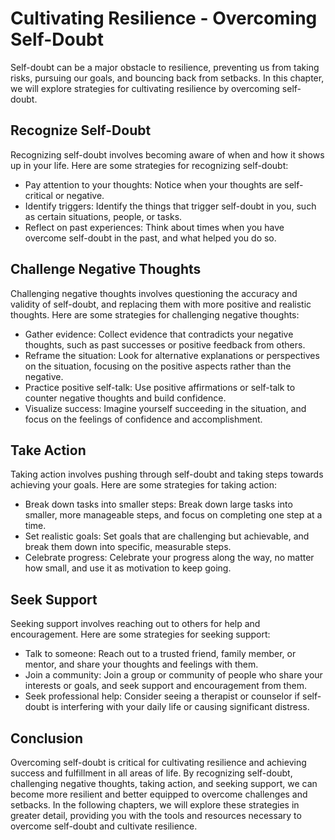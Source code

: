 Cultivating Resilience - Overcoming Self-Doubt
=======================================================

Self-doubt can be a major obstacle to resilience, preventing us from taking risks, pursuing our goals, and bouncing back from setbacks. In this chapter, we will explore strategies for cultivating resilience by overcoming self-doubt.

Recognize Self-Doubt
--------------------

Recognizing self-doubt involves becoming aware of when and how it shows up in your life. Here are some strategies for recognizing self-doubt:

* Pay attention to your thoughts: Notice when your thoughts are self-critical or negative.
* Identify triggers: Identify the things that trigger self-doubt in you, such as certain situations, people, or tasks.
* Reflect on past experiences: Think about times when you have overcome self-doubt in the past, and what helped you do so.

Challenge Negative Thoughts
---------------------------

Challenging negative thoughts involves questioning the accuracy and validity of self-doubt, and replacing them with more positive and realistic thoughts. Here are some strategies for challenging negative thoughts:

* Gather evidence: Collect evidence that contradicts your negative thoughts, such as past successes or positive feedback from others.
* Reframe the situation: Look for alternative explanations or perspectives on the situation, focusing on the positive aspects rather than the negative.
* Practice positive self-talk: Use positive affirmations or self-talk to counter negative thoughts and build confidence.
* Visualize success: Imagine yourself succeeding in the situation, and focus on the feelings of confidence and accomplishment.

Take Action
-----------

Taking action involves pushing through self-doubt and taking steps towards achieving your goals. Here are some strategies for taking action:

* Break down tasks into smaller steps: Break down large tasks into smaller, more manageable steps, and focus on completing one step at a time.
* Set realistic goals: Set goals that are challenging but achievable, and break them down into specific, measurable steps.
* Celebrate progress: Celebrate your progress along the way, no matter how small, and use it as motivation to keep going.

Seek Support
------------

Seeking support involves reaching out to others for help and encouragement. Here are some strategies for seeking support:

* Talk to someone: Reach out to a trusted friend, family member, or mentor, and share your thoughts and feelings with them.
* Join a community: Join a group or community of people who share your interests or goals, and seek support and encouragement from them.
* Seek professional help: Consider seeing a therapist or counselor if self-doubt is interfering with your daily life or causing significant distress.

Conclusion
----------

Overcoming self-doubt is critical for cultivating resilience and achieving success and fulfillment in all areas of life. By recognizing self-doubt, challenging negative thoughts, taking action, and seeking support, we can become more resilient and better equipped to overcome challenges and setbacks. In the following chapters, we will explore these strategies in greater detail, providing you with the tools and resources necessary to overcome self-doubt and cultivate resilience.

